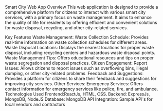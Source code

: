 Smart City Web App
Overview
This web application is designed to provide a comprehensive platform for citizens to interact with various smart city services, with a primary focus on waste management. It aims to enhance the quality of life for residents by offering efficient and convenient solutions for waste disposal, recycling, and other city-related services.

Key Features
Waste Management:
Waste Collection Schedule: Provides real-time information on waste collection schedules for different areas.
Waste Disposal Locations: Displays the nearest locations for proper waste disposal, including recycling centers and hazardous waste disposal points.
Waste Management Tips: Offers educational resources and tips on proper waste segregation and disposal practices.
Citizen Engagement:
Report Issues: Allows citizens to report issues such as overflowing bins, illegal dumping, or other city-related problems.
Feedback and Suggestions: Provides a platform for citizens to share their feedback and suggestions for improving city services.
Other Services:
Emergency Services: Offers contact information for emergency services like police, fire, and ambulance.
Technologies Used
Frontend:ReactJs, HTML, CSS.
Backend: ExpressJs, MongoDB, NodeJS
Database: MongoDB
API Integration: Sample API's for local vendors and contractors
